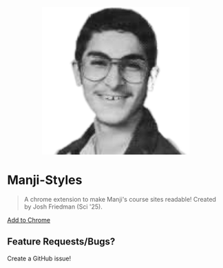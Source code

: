 <p align="center">
  <img src="manji.png" />
</p>

# Manji-Styles

> A chrome extension to make Manji's course sites readable! Created by Josh Friedman (Sci '25).

[Add to Chrome](https://chromewebstore.google.com/detail/manji-styles/bilplepdamnaglfjfbnphcfippcgoepg)

## Feature Requests/Bugs?
Create a GitHub issue!

